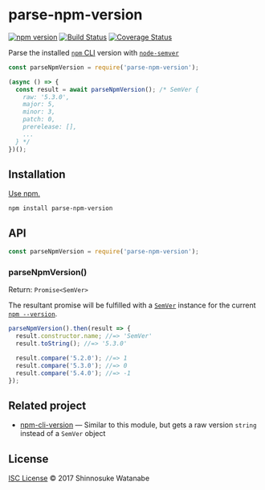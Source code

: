 # parse-npm-version

[![npm version](https://img.shields.io/npm/v/parse-npm-version.svg)](https://www.npmjs.com/package/parse-npm-version)
[![Build Status](https://travis-ci.org/shinnn/parse-npm-version.svg?branch=master)](https://travis-ci.org/shinnn/parse-npm-version)
[![Coverage Status](https://img.shields.io/coveralls/shinnn/parse-npm-version.svg)](https://coveralls.io/github/shinnn/parse-npm-version?branch=master)

Parse the installed [`npm` CLI](https://github.com/npm/npm) version with [`node-semver`](https://github.com/npm/node-semver)

```javascript
const parseNpmVersion = require('parse-npm-version');

(async () => {
  const result = await parseNpmVersion(); /* SemVer {
    raw: '5.3.0',
    major: 5,
    minor: 3,
    patch: 0,
    prerelease: [],
    ...
  } */
})();
```

## Installation

[Use npm.](https://docs.npmjs.com/cli/install)

```
npm install parse-npm-version
```

## API

```javascript
const parseNpmVersion = require('parse-npm-version');
```

### parseNpmVersion()

Return: `Promise<SemVer>`

The resultant promise will be fulfilled with a [`SemVer`](https://github.com/npm/node-semver/blob/v5.4.1/semver.js#L272) instance for the current [`npm --version`](https://docs.npmjs.com/misc/config#version).

```javascript
parseNpmVersion().then(result => {
  result.constructor.name; //=> 'SemVer'
  result.toString(); //=> '5.3.0'

  result.compare('5.2.0'); //=> 1
  result.compare('5.3.0'); //=> 0
  result.compare('5.4.0'); //=> -1
});
```

## Related project

* [npm-cli-version](https://github.com/shinnn/npm-cli-version) — Similar to this module, but gets a raw version `string` instead of a `SemVer` object

## License

[ISC License](./LICENSE) © 2017 Shinnosuke Watanabe
